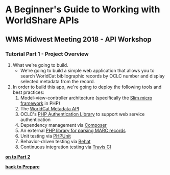 # A Beginner's Guide to Working with WorldShare APIs
## WMS Midwest Meeting 2018 - API Workshop
### Tutorial Part 1 - Project Overview

1. What we're going to build.
	* We're going to build a simple web application that allows you to search WorldCat bibliographic records by OCLC number and display selected metadata from the record.
2. In order to build this app, we're going to deploy the following tools and best practices:
	1. Model-view-controller architecture (specifically the [Slim micro framework](https://www.slimframework.com/) in PHP)
	2. The [WorldCat Metadata API](https://www.oclc.org/developer/develop/web-services/worldcat-metadata-api.en.html)
	3. OCLC's [PHP Authentication Library](https://github.com/OCLC-Developer-Network/oclc-auth-php) to support web service authentication
	4. Dependency management via [Composer](https://getcomposer.org/)
	5. An external [PHP library for parsing MARC records](http://pear.php.net/package/File_MARC/redirected)
	6. Unit testing via [PHPUnit](https://phpunit.de/)
	7. Behavior-driven testing via [Behat](http://behat.org/en/latest/)
	8. Continuous integration testing via [Travis CI](https://travis-ci.org/)

**[on to Part 2](tutorial-02.md)**

**[back to Prepare](prepare.md)**
